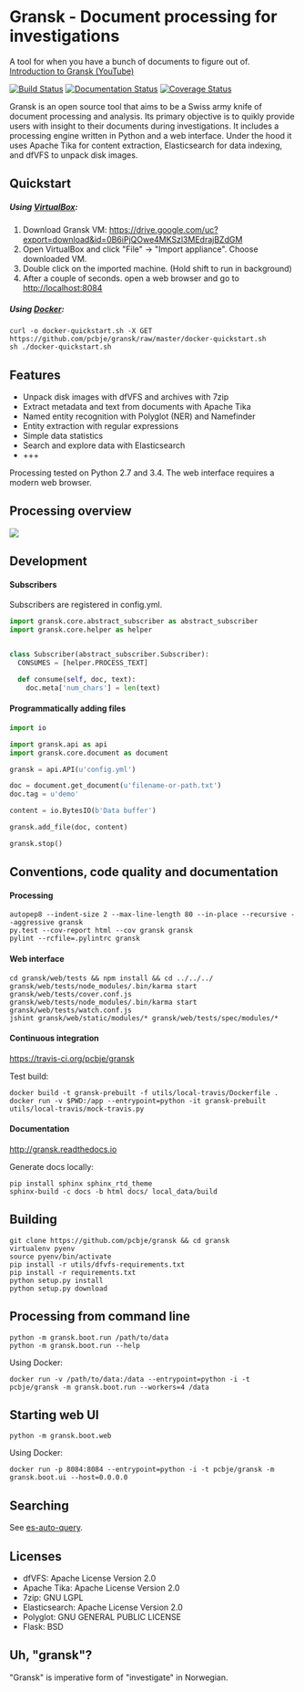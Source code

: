 # Gransk - Document processing for investigations

A tool for when you have a bunch of documents to figure out of. [Introduction to Gransk (YouTube)](https://youtu.be/RMBiL2NYQFU)

[![Build Status](https://travis-ci.org/pcbje/gransk.svg?branch=master)](https://travis-ci.org/pcbje/gransk) [![Documentation Status](https://readthedocs.org/projects/gransk/badge/?version=latest)](http://gransk.readthedocs.io/?badge=latest)
 [![Coverage Status](https://coveralls.io/repos/github/pcbje/gransk/badge.svg?branch=master)](https://coveralls.io/github/pcbje/gransk?branch=master)

Gransk is an open source tool that aims to be a Swiss army knife of document processing and analysis.
Its primary objective is to quikly provide users with insight to their documents during investigations.
It includes a processing engine written in Python and a web interface. Under the hood it uses Apache Tika for
content extraction, Elasticsearch for data indexing, and dfVFS to unpack disk images.

## Quickstart

##### Using [VirtualBox](https://www.virtualbox.org/wiki/Downloads):

1. Download Gransk VM: https://drive.google.com/uc?export=download&id=0B6iPjQOwe4MKSzl3MEdrajBZdGM
2. Open VirtualBox and click "File" -> "Import appliance". Choose downloaded VM.
3. Double click on the imported machine. (Hold shift to run in background)
4. After a couple of seconds. open a web browser and go to [http://localhost:8084](http://localhost:8084)

##### Using [Docker](https://www.docker.com):

```
curl -o docker-quickstart.sh -X GET https://github.com/pcbje/gransk/raw/master/docker-quickstart.sh
sh ./docker-quickstart.sh
```


## Features

* Unpack disk images with dfVFS and archives with 7zip
* Extract metadata and text from documents with Apache Tika
* Named entity recognition with Polyglot (NER) and Namefinder
* Entity extraction with regular expressions
* Simple data statistics
* Search and explore data with Elasticsearch
* +++

Processing tested on Python 2.7 and 3.4. The web interface requires a modern web browser.

## Processing overview

![](https://pcbje.github.io/images/gransk-overview.png)

## Development

#### Subscribers

Subscribers are registered in config.yml.

```python
import gransk.core.abstract_subscriber as abstract_subscriber
import gransk.core.helper as helper


class Subscriber(abstract_subscriber.Subscriber):
  CONSUMES = [helper.PROCESS_TEXT]

  def consume(self, doc, text):
    doc.meta['num_chars'] = len(text)
```

#### Programmatically adding files

```python
import io

import gransk.api as api
import gransk.core.document as document

gransk = api.API(u'config.yml')

doc = document.get_document(u'filename-or-path.txt')
doc.tag = u'demo'

content = io.BytesIO(b'Data buffer')

gransk.add_file(doc, content)

gransk.stop()
```

## Conventions, code quality and documentation

#### Processing

```
autopep8 --indent-size 2 --max-line-length 80 --in-place --recursive --aggressive gransk
py.test --cov-report html --cov gransk gransk
pylint --rcfile=.pylintrc gransk
```

#### Web interface

```
cd gransk/web/tests && npm install && cd ../../../
gransk/web/tests/node_modules/.bin/karma start gransk/web/tests/cover.conf.js
gransk/web/tests/node_modules/.bin/karma start gransk/web/tests/watch.conf.js
jshint gransk/web/static/modules/* gransk/web/tests/spec/modules/*
```

#### Continuous integration

https://travis-ci.org/pcbje/gransk

Test build:
```
docker build -t gransk-prebuilt -f utils/local-travis/Dockerfile .
docker run -v $PWD:/app --entrypoint=python -it gransk-prebuilt utils/local-travis/mock-travis.py
```

#### Documentation

http://gransk.readthedocs.io

Generate docs locally:
```
pip install sphinx sphinx_rtd_theme
sphinx-build -c docs -b html docs/ local_data/build
```


## Building

```
git clone https://github.com/pcbje/gransk && cd gransk
virtualenv pyenv
source pyenv/bin/activate
pip install -r utils/dfvfs-requirements.txt
pip install -r requirements.txt
python setup.py install
python setup.py download
```


## Processing from command line

```
python -m gransk.boot.run /path/to/data
python -m gransk.boot.run --help
```

Using Docker:

```
docker run -v /path/to/data:/data --entrypoint=python -i -t pcbje/gransk -m gransk.boot.run --workers=4 /data
```

## Starting web UI

```
python -m gransk.boot.web
```

Using Docker:

```
docker run -p 8084:8084 --entrypoint=python -i -t pcbje/gransk -m gransk.boot.ui --host=0.0.0.0
```

## Searching

See [es-auto-query](https://github.com/pcbje/es-auto-query).

## Licenses

* dfVFS: Apache License Version 2.0
* Apache Tika: Apache License Version 2.0
* 7zip: GNU LGPL
* Elasticsearch: Apache License Version 2.0
* Polyglot: GNU GENERAL PUBLIC LICENSE
* Flask: BSD

## Uh, "gransk"?

"Gransk" is imperative form of "investigate" in Norwegian.
